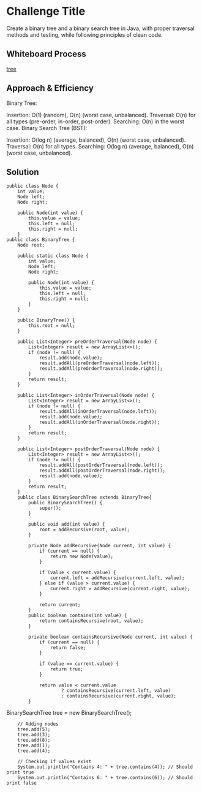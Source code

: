 # Challenge Title
Create a binary tree and a binary search tree in Java, with proper traversal methods and testing, while following principles of clean code.

## Whiteboard Process
[tree](./Screenshot%20(475).png)

## Approach & Efficiency
Binary Tree:

Insertion: O(1) (random), O(n) (worst case, unbalanced).
Traversal: O(n) for all types (pre-order, in-order, post-order).
Searching: O(n) in the worst case.
Binary Search Tree (BST):

Insertion: O(log n) (average, balanced), O(n) (worst case, unbalanced).
Traversal: O(n) for all types.
Searching: O(log n) (average, balanced), O(n) (worst case, unbalanced).

## Solution
```
public class Node {
    int value;
    Node left;
    Node right;

    public Node(int value) {
        this.value = value;
        this.left = null;
        this.right = null;
    }
public class BinaryTree {
    Node root;

    public static class Node {
        int value;
        Node left;
        Node right;

        public Node(int value) {
            this.value = value;
            this.left = null;
            this.right = null;
        }
    }

    public BinaryTree() {
        this.root = null;
    }

    public List<Integer> preOrderTraversal(Node node) {
        List<Integer> result = new ArrayList<>();
        if (node != null) {
            result.add(node.value);
            result.addAll(preOrderTraversal(node.left));
            result.addAll(preOrderTraversal(node.right));
        }
        return result;
    }

    public List<Integer> inOrderTraversal(Node node) {
        List<Integer> result = new ArrayList<>();
        if (node != null) {
            result.addAll(inOrderTraversal(node.left));
            result.add(node.value);
            result.addAll(inOrderTraversal(node.right));
        }
        return result;
    }

    public List<Integer> postOrderTraversal(Node node) {
        List<Integer> result = new ArrayList<>();
        if (node != null) {
            result.addAll(postOrderTraversal(node.left));
            result.addAll(postOrderTraversal(node.right));
            result.add(node.value);
        }
        return result;
    }
    public class BinarySearchTree extends BinaryTree{
        public BinarySearchTree() {
            super();
        }

        public void add(int value) {
            root = addRecursive(root, value);
        }

        private Node addRecursive(Node current, int value) {
            if (current == null) {
                return new Node(value);
            }

            if (value < current.value) {
                current.left = addRecursive(current.left, value);
            } else if (value > current.value) {
                current.right = addRecursive(current.right, value);
            }

            return current;
        }
        public boolean contains(int value) {
            return containsRecursive(root, value);
        }

        private boolean containsRecursive(Node current, int value) {
            if (current == null) {
                return false;
            }

            if (value == current.value) {
                return true;
            }

            return value < current.value
                    ? containsRecursive(current.left, value)
                    : containsRecursive(current.right, value);
        }
```

BinarySearchTree tree = new BinarySearchTree();

        // Adding nodes
        tree.add(5);
        tree.add(3);
        tree.add(8);
        tree.add(1);
        tree.add(4);

        // Checking if values exist
        System.out.println("Contains 4: " + tree.contains(4)); // Should print true
        System.out.println("Contains 6: " + tree.contains(6)); // Should print false